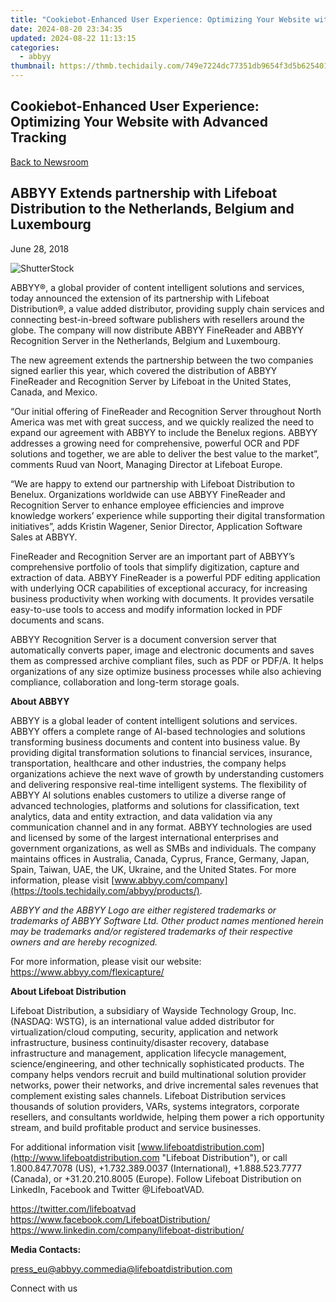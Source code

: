 ```yaml
---
title: "Cookiebot-Enhanced User Experience: Optimizing Your Website with Advanced Tracking"
date: 2024-08-20 23:34:35
updated: 2024-08-22 11:13:15
categories:
  - abbyy
thumbnail: https://thmb.techidaily.com/749e7224dc77351db9654f3d5b625401a4538e3e09d897a36274e3de6aadbd39.jpg
---
```


## Cookiebot-Enhanced User Experience: Optimizing Your Website with Advanced Tracking

[Back to Newsroom](https://tools.techidaily.com/abbyy/products/)

## ABBYY Extends partnership with Lifeboat Distribution to the Netherlands, Belgium and Luxembourg

June 28, 2018

![ShutterStock](https://content.abbyy.com/-/media/project/abbyy/abbyy/branchtemplates/shutterstock_1272462163_1296-x-729.jpg?h=729&iar=0&w=1296)

ABBYY®, a global provider of content intelligent solutions and services, today announced the extension of its partnership with Lifeboat Distribution®, a value added distributor, providing supply chain services and connecting best-in-breed software publishers with resellers around the globe. The company will now distribute ABBYY FineReader and ABBYY Recognition Server in the Netherlands, Belgium and Luxembourg. 

The new agreement extends the partnership between the two companies signed earlier this year, which covered the distribution of ABBYY FineReader and Recognition Server by Lifeboat in the United States, Canada, and Mexico.

“Our initial offering of FineReader and Recognition Server throughout North America was met with great success, and we quickly realized the need to expand our agreement with ABBYY to include the Benelux regions. ABBYY addresses a growing need for comprehensive, powerful OCR and PDF solutions and together, we are able to deliver the best value to the market”, comments Ruud van Noort, Managing Director at Lifeboat Europe.

“We are happy to extend our partnership with Lifeboat Distribution to Benelux. Organizations worldwide can use ABBYY FineReader and Recognition Server to enhance employee efficiencies and improve knowledge workers’ experience while supporting their digital transformation initiatives”, adds Kristin Wagener, Senior Director, Application Software Sales at ABBYY.

FineReader and Recognition Server are an important part of ABBYY’s comprehensive portfolio of tools that simplify digitization, capture and extraction of data. ABBYY FineReader is a powerful PDF editing application with underlying OCR capabilities of exceptional accuracy, for increasing business productivity when working with documents. It provides versatile easy-to-use tools to access and modify information locked in PDF documents and scans.

ABBYY Recognition Server is a document conversion server that automatically converts paper, image and electronic documents and saves them as compressed archive compliant files, such as PDF or PDF/A. It helps organizations of any size optimize business processes while also achieving compliance, collaboration and long-term storage goals.  
  
**About ABBYY** 

ABBYY is a global leader of content intelligent solutions and services. ABBYY offers a complete range of AI-based technologies and solutions transforming business documents and content into business value. By providing digital transformation solutions to financial services, insurance, transportation, healthcare and other industries, the company helps organizations achieve the next wave of growth by understanding customers and delivering responsive real-time intelligent systems. The flexibility of ABBYY AI solutions enables customers to utilize a diverse range of advanced technologies, platforms and solutions for classification, text analytics, data and entity extraction, and data validation via any communication channel and in any format. ABBYY technologies are used and licensed by some of the largest international enterprises and government organizations, as well as SMBs and individuals. The company maintains offices in Australia, Canada, Cyprus, France, Germany, Japan, Spain, Taiwan, UAE, the UK, Ukraine, and the United States. For more information, please visit [www.abbyy.com/company](https://tools.techidaily.com/abbyy/products/).

_ABBYY and the ABBYY Logo are either registered trademarks or trademarks of ABBYY Software Ltd. Other product names mentioned herein may be trademarks and/or registered trademarks of their respective owners and are hereby recognized._

For more information, please visit our website: <https://www.abbyy.com/flexicapture/>

**About Lifeboat Distribution**

Lifeboat Distribution, a subsidiary of Wayside Technology Group, Inc. (NASDAQ: WSTG), is an international value added distributor for virtualization/cloud computing, security, application and network infrastructure, business continuity/disaster recovery, database infrastructure and management, application lifecycle management, science/engineering, and other technically sophisticated products. The company helps vendors recruit and build multinational solution provider networks, power their networks, and drive incremental sales revenues that complement existing sales channels. Lifeboat Distribution services thousands of solution providers, VARs, systems integrators, corporate resellers, and consultants worldwide, helping them power a rich opportunity stream, and build profitable product and service businesses.

For additional information visit [www.lifeboatdistribution.com](http://www.lifeboatdistribution.com "Lifeboat Distribution"), or call 1.800.847.7078 (US), +1.732.389.0037 (International), +1.888.523.7777 (Canada), or +31.20.210.8005 (Europe). Follow Lifeboat Distribution on LinkedIn, Facebook and Twitter @LifeboatVAD.

<https://twitter.com/lifeboatvad>  
<https://www.facebook.com/LifeboatDistribution/>   
<https://www.linkedin.com/company/lifeboat-distribution/>

**Media Contacts:**

[press\_eu@abbyy.com](https://tools.techidaily.com/abbyy/products/)[media@lifeboatdistribution.com](https://tools.techidaily.com/abbyy/products/)  
  
  
Connect with us

<ins class="adsbygoogle"
     style="display:block"
     data-ad-format="autorelaxed"
     data-ad-client="ca-pub-7571918770474297"
     data-ad-slot="1223367746"></ins>



<ins class="adsbygoogle"
     style="display:block"
     data-ad-client="ca-pub-7571918770474297"
     data-ad-slot="8358498916"
     data-ad-format="auto"
     data-full-width-responsive="true"></ins>
